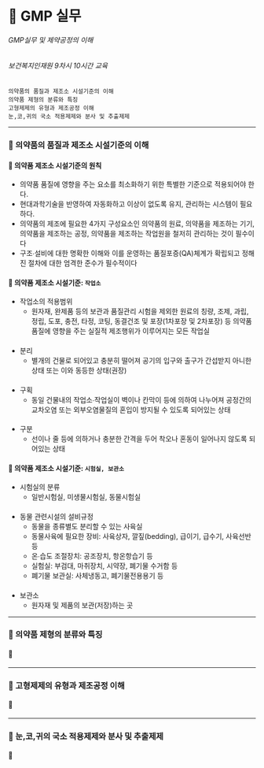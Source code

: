 # 💊 GMP 실무

###### GMP실무 및 제약공정의 이해
###### 보건복지인재원 9차시 10시간 교육


    의약품의 품질과 제조소 시설기준의 이해
    의약품 제형의 분류와 특징
    고형제제의 유형과 제조공정 이해
    눈,코,귀의 국소 적용제제와 분사 및 추출제제
---
### 💠 의약품의 품질과 제조소 시설기준의 이해
#### 💠 의약품 제조소 시설기준의 원칙
- 의약품 품질에 영향을 주는 요소를 최소화하기 위한 특별한 기준으로 적용되어야 한다.
- 현대과학기술을 반영하여 자동화하고 이상이 없도록 유지, 관리하는 시스템이 필요하다.
- 의약품의 제조에 필요한 4가지 구성요소인 의약품의 원료, 의약품을 제조하는 기기, 의약품을 제조하는 공정, 의약품을 제조하는 작업원을 철저히 관리하는 것이 필수이다
- 구조∙설비에 대한 명확한 이해와 이를 운영하는 품질포증(QA)체계가 확립되고 정해진 절차에 대한 엄격한 준수가 필수적이다

#### 💠 의약품 제조소 시설기준: `작업소`
- 작업소의 적용범위
  - 원자재, 완제품 등의 보관과 품질관리 시험을 제외한 원료의 칭량, 조제, 과립, 정립, 도포, 충전, 타정, 코팅, 동결건조 및 포장(1차포장 및 2차포장) 등 의약품 품질에 영향을 주는 실질적 제조행위가 이루어지는 모든 작업실
  ####
- 분리
  - 별개의 건물로 되어있고 충분히 떨어져 공기의 입구와 출구가 간섭받지 아니한 상태 또는 이와 동등한 상태(권장)
  ####
- 구획
  - 동일 건물내의 작업소∙작업실이 벽이나 칸막이 등에 의하여 나누어져 공정간의 교차오염 또는 외부오염물질의 혼입이 방지될 수 있도록 되어있는 상태
  ####
- 구분
  - 선이나 줄 등에 의하거나 충분한 간격을 두어 착오나 혼동이 일어나지 않도록 되어있는 상태
  
#### 💠 의약품 제조소 시설기준: `시험실, 보관소`
- 시험실의 분류
  - 일반시험실, 미생물시험실, 동물시험실
  ####
- 동물 관련시설의 설비규정
  - 동물을 종류별도 분리할 수 있는 사육실
  - 동물사육에 필요한 장비: 사육상자, 깔짚(bedding), 급이기, 급수기, 사육선반 등
  - 온∙습도 조절장치: 공조장치, 항온항습기 등
  - 실험실: 부검대, 마취장치, 시약장, 폐기물 수거함 등
  - 폐기물 보관실: 사체냉동고, 폐기물전용용기 등
  ####
- 보관소
  - 원자재 및 제품의 보관(저장)하는 곳


---
### 💠 의약품 제형의 분류와 특징
#### 💠
---
### 💠 고형제제의 유형과 제조공정 이해
#### 💠
---
### 💠 눈,코,귀의 국소 적용제제와 분사 및 추출제제
#### 💠











